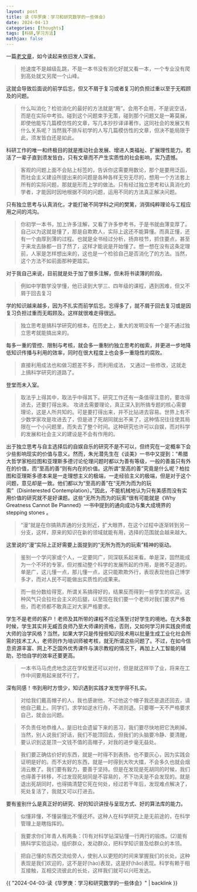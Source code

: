 ```yaml
---
layout: post
title: 读《华罗庚：学习和研究数学的一些体会》
date: 2024-04-13
categories: [thoughts]
tags: [科研,学习方法]
mathjax: false
---
```


一篇[老文章](https://www.cas.cn/zt/rwzt/jnhlgdcybzn/hlgwj/201011/t20101112_3009646.html)，如今读起来依旧发人深省。

> 抢速度不是越级乱跳，不是一本书没有消化好就又看一本，一个专业没有爬到高处就又另爬一个山峰。

这就会导致后面说的前学后忘，但又不屑于复习或者复习的负担过重以至于无暇顾及的问题。

> 什么叫消化？检验消化的最好的方法就是“用”。会用不会用，不是说空话，而是在实际中考验。碰到这个问题束手无策，碰到那个问题又是一筹莫展，即使他能写几篇模仿性的文章，写几本抄抄译译著作，这同社会的发展又有什么关系呢？当然我不排斥初学的人写几篇模仿性的文章，但决不能局限于此，须发皆白还是如此。

科研工作的唯一和终极目的就是推动社会发展、增进人类福祉、扩展理性能力。若活了一辈子直到须发皆白，只有文章而不产生实质性的社会影响，实乃遗憾。

> 客观的问题上面不会贴上标签的，告诉你这需要用数论，那个是要用泛函，而社会主义建设所提出来的问题是各种各样无穷无尽的，想用一个方法套上所有的实际问题，那就是形而上学的做法。只有经过独立思考和认真消化的学者，才能因时因地根据不同的问题，运用不同的方法真正解决问题。

只有独立思考与认真消化，才能打破不同学科之间的樊篱，消弭纯粹理论与工程应用之间的鸿沟。

> 你初学一本书，加上许多注解，又看了许多参考书，于是书就由薄变厚了。自己以为这就是懂了，那是自欺欺人，实际上这还不能算懂。而真正懂，还有一个由厚到薄的过程。也就是全书经过分析，扬弃枝节，抓住要点，甚至于来龙去脉都一目了然了，这样才能说是开始懂了。想一想在没有这条定理前，人家是怎样想出来的，这也是一个检验自己是否消化了的方法。当然，这个方法不如前面那种更踏实。

对于我自己来说，目前就是处于加了很多注解，但未将书读薄的阶段。

> 例如中学数学没学懂，他已读到大学三、四年级的课程，遇到困难，但又不屑于回去复习

学的知识越来越多，因为不扎实而前学后忘。忘得多了，就不屑于回去复习或是因复习负担过重而无暇顾及。这样就很难走得很远。

> 独立思考是搞科学研究的根本，在历史上，重大的发明没有一个是不通过独立思考就能搞出来的。

每多一重的管控、限制与考核，就会多一重制约独立思考的枷索，并更进一步地降低知识传播与利用的效率，同时在很大程度上也会多一重隐性的腐败。

> 直接利用成法也和做习题差不多，而利用成法， 又通过一些修改，这就走上搞科学研究的道路了。

登堂而未入室。

> 取法乎上得其中，取法乎中得其下。研究工作还有一条值得注意的，要攻得进去，还要打得出来。 攻进去需要理论，真正深入到所搞专题的核心需要理论，这是人所共知的。可是要打得出来，并不比钻进去容易。世界上有不少数学家攻是攻进去了，但是进了死胡同就出不来了，这种情况往往使其局限在一个小问题里，而失去了整个时间。这种研究也许可以自娱，而对科学的发展和社会主义的建设是不会有作用的。

出于独立思考与自主选择后的自娱自乐的研究不是不可以，但终究在一定概率下会少些影响现实的价值与意义。然而，朱光潜先生在《谈美》一书中又提到：“希腊大哲学家柏拉图和亚理斯多德讨论伦理问题时都以为善有等级，一般的善虽只有外在的价值，而&ldquo;至高的善&rdquo;则有内在的价值。这所谓&ldquo;至高的善&rdquo;究竟是什么呢？柏拉图和亚理斯多德本来是一走理想主义的极端，一走经验主义的极端，但是对于这个问题，意见却是一致。他们都以为&ldquo;至高的善&rdquo;在&ldquo;无所为而为的玩索&rdquo;（Disinterested Contemplation）。”因此，不能机械地认为只有美感而没有实用价值的研究就不是好课题。这些“无所为而为的玩索”很有可能就是《Why Greatness Cannot Be Planned》一书中提到的通向成功与集大成境界的 stepping stones 。

> “漫”就是在你搞熟弄通的分支附近，扩大眼界，在这个过程中逐渐转到另一分支，这样，原来的知识在新的领域就能有用，选择的范围就会越来越大。

这里说的“漫”实际上正好需要上面提到的“无所为而为的玩索”精神的驱动。

> 鉴别一个学问家或个人，一定要同广，同深联系起来看。单是深，固然能成为一个不坏的专家，但对推动整个科学的发展所起的作用，是微不足道的。单是广，这儿懂一点，那儿懂一点，这只能欺欺外行，表现表现他自己博学多才，而对人民不可能做出实质性的成果来。

> 而一些分数给得宽，所谓关系搞得好的，结果反而得到一些学生的欢迎。这种风气只会拉社会主义的后腿，以至现在我们要一个老师对我们要求严格些，而老师都不敢真正对大家严格要求。

学生不是老师的客户！老师及其所带的课程不应沦落至讨好学生的境地。在大多数时候，学生其实并无臧否良师乃至大师课的资格，否则，又如何学习并实践良师或大师的治学风格？当然，如果大学只是传授些知识技术用以批量生成工业化社会所需的技术工人，老师则作为培训师被考核，就无所谓这些问题了。不过，在如今信息资源丰富、网上不乏国外优秀课件与演示教程的情况下，再加上人工智能的辅助，恐怕自学的效率还要更高。

> 一本书马马虎虎地念这在学校里还可以对付，但是就这样毕了业，将来在工作中间要用起来就不行了。

深有同感！书到用时方恨少，知识遇到实践才发觉学得不扎实。

> 对给我们戴高帽子的人，我也感谢他，不过他这个帽子我还是退还回去，请他自己戴上。同学们，求学如逆水行舟，不进则退。只要哪一天不严格要求自己，就会出问题。

> 不负责任地恭维人，是旧社会遗留下来的恶习，我们要尽快地把它洗刷掉。当然，别人说我们好话，我们不能顶回去，但我们的头脑要冷静、要清醒，要认识到这是顶一文钱不值的高帽子，对我的进步毫无益处。

> 我们要正确估价好的东西，就是一时得不到表扬，也不要灰心，因为实践会证明是好的。而不太好的东西，就是一时得到大吹大擂，不会多久也就会烟消云散了。我们要有毅力，要善于坚持。但是在发现是死胡同的时候，我们也得善于转移，不过发现死胡同是不容易的，不下功夫是不会发现的。就是退出死胡同时，也得搞清楚它死在何处，经过若干年后，发现难点解决了，死处复活了，我就又可以打进去。

要有鉴别什么是真正好的研究、好的知识讲授与呈现方式、好的算法库的能力。

> 似懂非懂，不懂装懂比不懂还坏。这种人在科学研究上是无前途的，在科学管理上是瞎指挥的。

> 我要求你们年青人有两条：(1)有对科学钻深钻懂一行两行的锻炼。(2)能有搞科学实验运动，组织群众，发动群众，把科学知识普及给群众的本领。

> 把自己懂的东西交流给旁人，使别人以更短的时间来掌握我们的长处，这种表现是我们欢迎的，这不是好(hào)表现，这是好(hǎo)表现。科学有赖于相互接触，互相交流彼此的长处，这样我们就可以兴旺发达。

{{ "2024-04-03-读《华罗庚：学习和研究数学的一些体会》" | backlink }}
